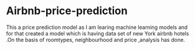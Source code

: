 # Airbnb-price-prediction
This a price prediction model as I am learing machine learning models and for that created a model which is having data set of new York airbnb hotels .On the basis of roomtypes, neighbourhood and price ,analysis has done.

